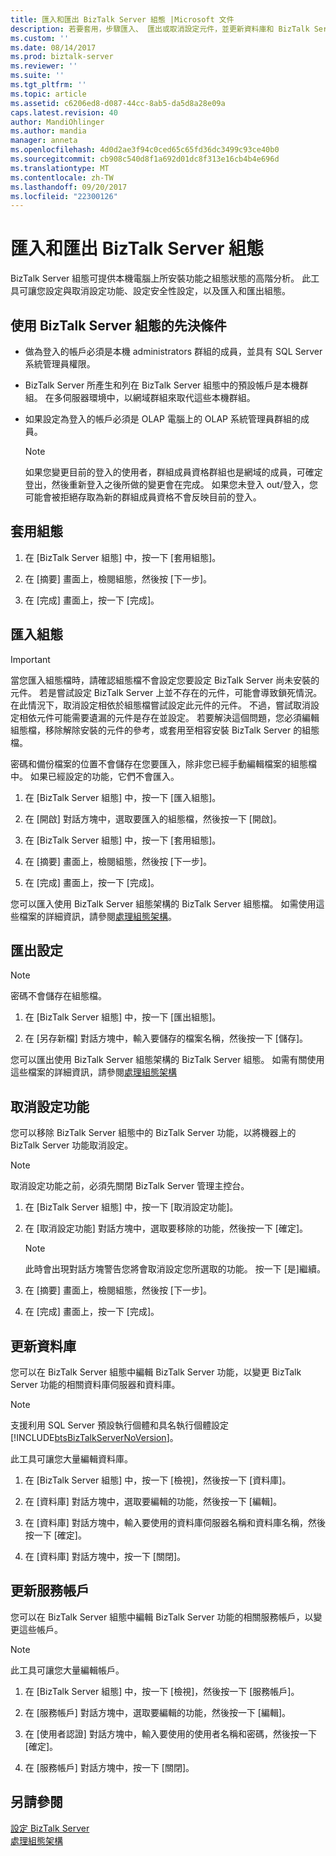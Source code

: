 ```yaml
---
title: 匯入和匯出 BizTalk Server 組態 |Microsoft 文件
description: 若要套用，步驟匯入、 匯出或取消設定元件，並更新資料庫和 BizTalk Server 中的服務帳戶
ms.custom: ''
ms.date: 08/14/2017
ms.prod: biztalk-server
ms.reviewer: ''
ms.suite: ''
ms.tgt_pltfrm: ''
ms.topic: article
ms.assetid: c6206ed8-d087-44cc-8ab5-da5d8a28e09a
caps.latest.revision: 40
author: MandiOhlinger
ms.author: mandia
manager: anneta
ms.openlocfilehash: 4d0d2ae3f94c0ced65c65fd36dc3499c93ce40b0
ms.sourcegitcommit: cb908c540d8f1a692d01dc8f313e16cb4b4e696d
ms.translationtype: MT
ms.contentlocale: zh-TW
ms.lasthandoff: 09/20/2017
ms.locfileid: "22300126"
---
```

# <a name="import-and-export-biztalk-server-configuration"></a>匯入和匯出 BizTalk Server 組態
BizTalk Server 組態可提供本機電腦上所安裝功能之組態狀態的高階分析。 此工具可讓您設定與取消設定功能、設定安全性設定，以及匯入和匯出組態。  
  
## <a name="prerequisites-to-use-the-biztalk-server-configuration"></a>使用 BizTalk Server 組態的先決條件  
   
-   做為登入的帳戶必須是本機 administrators 群組的成員，並具有 SQL Server 系統管理員權限。  
  
-   BizTalk Server 所產生和列在 BizTalk Server 組態中的預設帳戶是本機群組。 在多伺服器環境中，以網域群組來取代這些本機群組。  
  
-   如果設定為登入的帳戶必須是 OLAP 電腦上的 OLAP 系統管理員群組的成員。  
  
    > [!NOTE]
    >  如果您變更目前的登入的使用者，群組成員資格群組也是網域的成員，可確定登出，然後重新登入之後所做的變更會在完成。 如果您未登入 out/登入，您可能會被拒絕存取為新的群組成員資格不會反映目前的登入。  
  
## <a name="apply-the-configuration"></a>套用組態  
  
1.  在 [BizTalk Server 組態] 中，按一下 [套用組態]。  
  
2.  在 [摘要] 畫面上，檢閱組態，然後按 [下一步]。  
  
3.  在 [完成] 畫面上，按一下 [完成]。  
  
## <a name="import-configuration"></a>匯入組態

> [!IMPORTANT]
> 當您匯入組態檔時，請確認組態檔不會設定您要設定 BizTalk Server 尚未安裝的元件。 若是嘗試設定 BizTalk Server 上並不存在的元件，可能會導致鎖死情況。 在此情況下，取消設定相依於組態檔嘗試設定此元件的元件。 不過，嘗試取消設定相依元件可能需要遺漏的元件是存在並設定。 若要解決這個問題，您必須編輯組態檔，移除解除安裝的元件的參考，或套用至相容安裝 BizTalk Server 的組態檔。  
> 
>  密碼和備份檔案的位置不會儲存在您要匯入，除非您已經手動編輯檔案的組態檔中。 如果已經設定的功能，它們不會匯入。  
  
  
1.  在 [BizTalk Server 組態] 中，按一下 [匯入組態]。  
  
2.  在 [開啟] 對話方塊中，選取要匯入的組態檔，然後按一下 [開啟]。  
  
3.  在 [BizTalk Server 組態] 中，按一下 [套用組態]。  
  
4.  在 [摘要] 畫面上，檢閱組態，然後按 [下一步]。  
  
5.  在 [完成] 畫面上，按一下 [完成]。  

您可以匯入使用 BizTalk Server 組態架構的 BizTalk Server 組態檔。 如需使用這些檔案的詳細資訊，請參閱[處理組態架構](../install-and-config-guides/working-with-the-configuration-framework.md)。  
  
## <a name="export-configuration"></a>匯出設定

> [!NOTE]
>  密碼不會儲存在組態檔。    
 
1.  在 [BizTalk Server 組態] 中，按一下 [匯出組態]。  
  
2.  在 [另存新檔] 對話方塊中，輸入要儲存的檔案名稱，然後按一下 [儲存]。  

 您可以匯出使用 BizTalk Server 組態架構的 BizTalk Server 組態。 如需有關使用這些檔案的詳細資訊，請參閱[處理組態架構](../install-and-config-guides/working-with-the-configuration-framework.md)  
  
## <a name="unconfigure-features"></a>取消設定功能  
 您可以移除 BizTalk Server 組態中的 BizTalk Server 功能，以將機器上的 BizTalk Server 功能取消設定。  
  
> [!NOTE]
>  取消設定功能之前，必須先關閉 BizTalk Server 管理主控台。  
  
 
1.  在 [BizTalk Server 組態] 中，按一下 [取消設定功能]。  
  
2.  在 [取消設定功能] 對話方塊中，選取要移除的功能，然後按一下 [確定]。  
  
    > [!NOTE]
    >  此時會出現對話方塊警告您將會取消設定您所選取的功能。 按一下 [是]繼續。  
  
3.  在 [摘要] 畫面上，檢閱組態，然後按 [下一步]。  
  
4.  在 [完成] 畫面上，按一下 [完成]。  
  
## <a name="update-databases"></a>更新資料庫  
 您可以在 BizTalk Server 組態中編輯 BizTalk Server 功能，以變更 BizTalk Server 功能的相關資料庫伺服器和資料庫。  
  
> [!NOTE]
>  支援利用 SQL Server 預設執行個體和具名執行個體設定 [!INCLUDE[btsBizTalkServerNoVersion](../includes/btsbiztalkservernoversion-md.md)]。  
> 
>  此工具可讓您大量編輯資料庫。  
  
 
1.  在 [BizTalk Server 組態] 中，按一下 [檢視]，然後按一下 [資料庫]。  
  
2.  在 [資料庫] 對話方塊中，選取要編輯的功能，然後按一下 [編輯]。  
  
3.  在 [資料庫] 對話方塊中，輸入要使用的資料庫伺服器名稱和資料庫名稱，然後按一下 [確定]。  
  
4.  在 [資料庫] 對話方塊中，按一下 [關閉]。  
  
## <a name="update-service-accounts"></a>更新服務帳戶  
 您可以在 BizTalk Server 組態中編輯 BizTalk Server 功能的相關服務帳戶，以變更這些帳戶。  
  
> [!NOTE]
>  此工具可讓您大量編輯帳戶。  
  
1.  在 [BizTalk Server 組態] 中，按一下 [檢視]，然後按一下 [服務帳戶]。  
  
2.  在 [服務帳戶] 對話方塊中，選取要編輯的功能，然後按一下 [編輯]。  
  
3.  在 [使用者認證] 對話方塊中，輸入要使用的使用者名稱和密碼，然後按一下 [確定]。  
  
4.  在 [服務帳戶] 對話方塊中，按一下 [關閉]。  
  
## <a name="see-also"></a>另請參閱  
 [設定 BizTalk Server](../install-and-config-guides/configure-biztalk-server.md)   
 [處理組態架構](../install-and-config-guides/working-with-the-configuration-framework.md)   